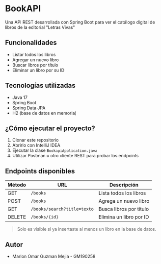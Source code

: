 # BookAPI

Una API REST  desarrollada con Spring Boot para ver el catálogo digital de libros de la editorial  "Letras Vivas"

##  Funcionalidades

- Listar todos los libros
- Agregar un nuevo libro
- Buscar libros por título
- Eliminar un libro por su ID

## Tecnologías utilizadas

- Java 17
- Spring Boot
- Spring Data JPA
- H2 (base de datos en memoria)

## ¿Cómo ejecutar el proyecto?

1. Clonar este repositorio
2. Abrirlo con IntelliJ IDEA
3. Ejecutar la clase `BookapiApplication.java`
4. Utilizar Postman u otro cliente REST para probar los endpoints

##  Endpoints disponibles

| Método | URL                          | Descripción               |
|--------|------------------------------|---------------------------|
| GET    | `/books`                     | Lista todos los libros    |
| POST   | `/books`                     | Agrega un nuevo libro     |
| GET    | `/books/search?title=texto`  | Busca libros por título   |
| DELETE | `/books/{id}`                | Elimina un libro por ID   |


> Solo es visible si ya insertaste al menos un libro en la base de datos.

## Autor

- Marlon Omar Guzman Mejia - GM190258
